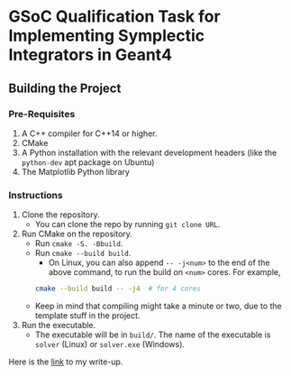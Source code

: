 GSoC Qualification Task for Implementing Symplectic Integrators in Geant4
====

## Building the Project

### Pre-Requisites

1. A C++ compiler for C++14 or higher.
2. CMake
3. A Python installation with the relevant development headers (like the `python-dev` apt package on Ubuntu)
4. The Matplotlib Python library

### Instructions
1. Clone the repository.
    * You can clone the repo by running `git clone URL`.
2. Run CMake on the repository.
    * Run `cmake -S. -Bbuild`.
    * Run `cmake --build build`.
        - On Linux, you can also append `-- -j<num>` to the end of the above command, to run the build on `<num>` cores. For example,
        ```bash
        cmake --build build -- -j4  # for 4 cores
        ```
	* Keep in mind that compiling might take a minute or two, due to the template stuff in the project.
3. Run the executable.
    * The executable will be in `build/`. The name of the executable is `solver` (Linux) or `solver.exe` (Windows).

Here is the [link](https://docs.google.com/document/d/1uPMF53IFITruSWTe2Kzr87Ux09wrrIV25iQMLL1c9xE/edit?usp=sharing) to my write-up.
